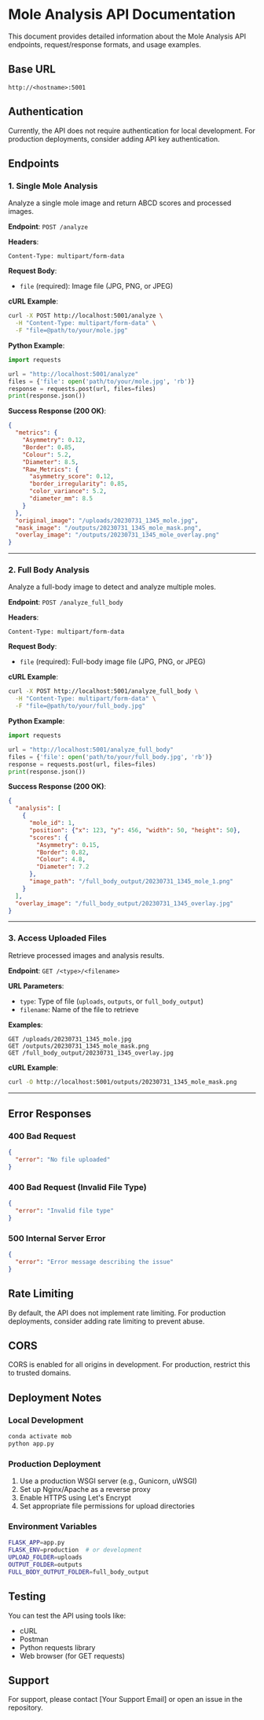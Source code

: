 # Mole Analysis API Documentation

This document provides detailed information about the Mole Analysis API endpoints, request/response formats, and usage examples.

## Base URL
```
http://<hostname>:5001
```

## Authentication
Currently, the API does not require authentication for local development. For production deployments, consider adding API key authentication.

## Endpoints

### 1. Single Mole Analysis

Analyze a single mole image and return ABCD scores and processed images.

**Endpoint**: `POST /analyze`

**Headers**:
```
Content-Type: multipart/form-data
```

**Request Body**:
- `file` (required): Image file (JPG, PNG, or JPEG)

**cURL Example**:
```bash
curl -X POST http://localhost:5001/analyze \
  -H "Content-Type: multipart/form-data" \
  -F "file=@path/to/your/mole.jpg"
```

**Python Example**:
```python
import requests

url = "http://localhost:5001/analyze"
files = {'file': open('path/to/your/mole.jpg', 'rb')}
response = requests.post(url, files=files)
print(response.json())
```

**Success Response (200 OK)**:
```json
{
  "metrics": {
    "Asymmetry": 0.12,
    "Border": 0.85,
    "Colour": 5.2,
    "Diameter": 8.5,
    "Raw_Metrics": {
      "asymmetry_score": 0.12,
      "border_irregularity": 0.85,
      "color_variance": 5.2,
      "diameter_mm": 8.5
    }
  },
  "original_image": "/uploads/20230731_1345_mole.jpg",
  "mask_image": "/outputs/20230731_1345_mole_mask.png",
  "overlay_image": "/outputs/20230731_1345_mole_overlay.png"
}
```

---

### 2. Full Body Analysis

Analyze a full-body image to detect and analyze multiple moles.

**Endpoint**: `POST /analyze_full_body`

**Headers**:
```
Content-Type: multipart/form-data
```

**Request Body**:
- `file` (required): Full-body image file (JPG, PNG, or JPEG)

**cURL Example**:
```bash
curl -X POST http://localhost:5001/analyze_full_body \
  -H "Content-Type: multipart/form-data" \
  -F "file=@path/to/your/full_body.jpg"
```

**Python Example**:
```python
import requests

url = "http://localhost:5001/analyze_full_body"
files = {'file': open('path/to/your/full_body.jpg', 'rb')}
response = requests.post(url, files=files)
print(response.json())
```

**Success Response (200 OK)**:
```json
{
  "analysis": [
    {
      "mole_id": 1,
      "position": {"x": 123, "y": 456, "width": 50, "height": 50},
      "scores": {
        "Asymmetry": 0.15,
        "Border": 0.82,
        "Colour": 4.8,
        "Diameter": 7.2
      },
      "image_path": "/full_body_output/20230731_1345_mole_1.png"
    }
  ],
  "overlay_image": "/full_body_output/20230731_1345_overlay.jpg"
}
```

---

### 3. Access Uploaded Files

Retrieve processed images and analysis results.

**Endpoint**: `GET /<type>/<filename>`

**URL Parameters**:
- `type`: Type of file (`uploads`, `outputs`, or `full_body_output`)
- `filename`: Name of the file to retrieve

**Examples**:
```
GET /uploads/20230731_1345_mole.jpg
GET /outputs/20230731_1345_mole_mask.png
GET /full_body_output/20230731_1345_overlay.jpg
```

**cURL Example**:
```bash
curl -O http://localhost:5001/outputs/20230731_1345_mole_mask.png
```

---

## Error Responses

### 400 Bad Request
```json
{
  "error": "No file uploaded"
}
```

### 400 Bad Request (Invalid File Type)
```json
{
  "error": "Invalid file type"
}
```

### 500 Internal Server Error
```json
{
  "error": "Error message describing the issue"
}
```

## Rate Limiting
By default, the API does not implement rate limiting. For production deployments, consider adding rate limiting to prevent abuse.

## CORS
CORS is enabled for all origins in development. For production, restrict this to trusted domains.

## Deployment Notes

### Local Development
```bash
conda activate mob
python app.py
```

### Production Deployment
1. Use a production WSGI server (e.g., Gunicorn, uWSGI)
2. Set up Nginx/Apache as a reverse proxy
3. Enable HTTPS using Let's Encrypt
4. Set appropriate file permissions for upload directories

### Environment Variables
```bash
FLASK_APP=app.py
FLASK_ENV=production  # or development
UPLOAD_FOLDER=uploads
OUTPUT_FOLDER=outputs
FULL_BODY_OUTPUT_FOLDER=full_body_output
```

## Testing
You can test the API using tools like:
- cURL
- Postman
- Python requests library
- Web browser (for GET requests)

## Support
For support, please contact [Your Support Email] or open an issue in the repository.

